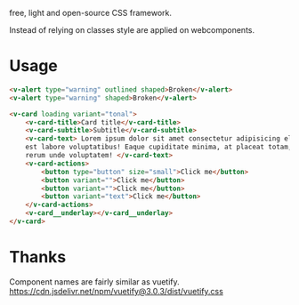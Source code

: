free, light and open-source CSS framework.

Instead of relying on classes style are applied on webcomponents.

# Usage
```html
<v-alert type="warning" outlined shaped>Broken</v-alert>
<v-alert type="warning" shaped>Broken</v-alert>

<v-card loading variant="tonal">
    <v-card-title>Card title</v-card-title>
    <v-card-subtitle>Subtitle</v-card-subtitle>
    <v-card-text> Lorem ipsum dolor sit amet consectetur adipisicing elit. Commodi, ratione debitis quis
    est labore voluptatibus! Eaque cupiditate minima, at placeat totam, magni doloremque veniam neque porro libero
    rerum unde voluptatem! </v-card-text>
    <v-card-actions>
        <button type="button" size="small">Click me</button>
        <button variant="">Click me</button>
        <button variant="">Click me</button>
        <button variant="text">Click me</button>
    </v-card-actions>
    <v-card__underlay></v-card__underlay>
</v-card>
```

# Thanks
Component names are fairly similar as vuetify.
https://cdn.jsdelivr.net/npm/vuetify@3.0.3/dist/vuetify.css